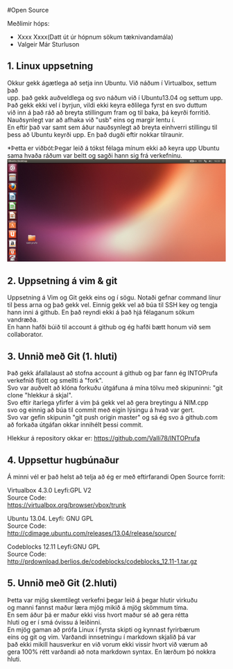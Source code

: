 #Open Source

Meðlimir hóps:
+ Xxxx Xxxx(Datt út úr hópnum sökum tæknivandamála)  
+ Valgeir Már Sturluson

## 1. Linux uppsetning
Okkur gekk ágætlega að setja inn Ubuntu.  Við náðum í Virtualbox, settum það     
upp. það gekk auðveldlega og svo náðum við í Ubuntu13.04 og settum upp.    
Það gekk ekki vel í byrjun, vildi ekki keyra eðlilega fyrst en svo duttum    
við inn á það ráð að breyta stillingum fram og til baka, þá keyrði forritið.     
Nauðsynlegt var að afhaka við "usb" eins og margir lentu í.     
En eftir það var samt sem áður nauðsynlegt að breyta einhverri stillingu til    
þess að Ubuntu keyrði upp. En það dugði eftir nokkar tilraunir.      
 
*Þetta er viðbót:Þegar leið á tókst félaga mínum ekki að keyra upp Ubuntu 
sama hvaða ráðum var beitt og sagði hann sig frá verkefninu.
![Alt text](Screen.png)

## 2. Uppsetning á vim & git
Uppsetning á Vim og Git gekk eins og í sögu. Notaði gefnar command línur       
til þess arna og það gekk vel. Einnig gekk vel að búa til SSH key og tengja    
hann inni á github.  En það reyndi ekki á það hjá félaganum sökum vandræða.      
En hann hafði búið til account á github og ég hafði bætt honum við sem     
collaborator.     

## 3. Unnið með Git (1. hluti)
Það gekk áfallalaust að stofna account á github og þar fann ég INTOPrufa 
verkefnið fljótt og smellti á "fork".     
Svo var auðvelt að klóna forkuðu útgáfuna á mína tölvu með skipuninni: 
"git clone "hlekkur á skjal".   
Svo eftir ítarlega yfirfer á vim þá gekk vel að gera breytingu á NIM.cpp   
svo og einnig að búa til commit með eigin lýsingu á hvað var gert.   
Svo var gefin skipunin "git push origin master" og sá ég svo á 
github.com að forkaða útgáfan okkar innihélt þessi commit.
 
Hlekkur á repository okkar er: https://github.com/Valli78/INTOPrufa

## 4. Uppsettur hugbúnaður

Á minni vél er það helst að telja að ég er með eftirfarandi 
Open Source forrit:

Virtualbox 4.3.0 
Leyfi:GPL V2   
Source Code:    
https://virtualbox.org/browser/vbox/trunk

Ubuntu 13.04.
Leyfi: GNU GPL   
Source Code:   
http://cdimage.ubuntu.com/releases/13.04/release/source/      

Codeblocks 12.11
Leyfi:GNU GPL   
Source Code:    
http://prdownload.berlios.de/codeblocks/codeblocks_12.11-1.tar.gz  

## 5. Unnið með Git (2.hluti)  
Þetta var mjög skemtilegt verkefni þegar leið á þegar hlutir virkuðu   
og manni fannst maður læra mjög mikið á mjög skömmum tíma.    
En sem áður þá er maður ekki viss hvort maður sé að gera rétta   
hluti og er í smá óvissu á leiðinni.     
En mjög gaman að prófa Linux í fyrsta skipti og kynnast fyrirbærum   
eins og git og vim. Varðandi innsetningu í markdown skjalið þá var    
það ekki mikill hausverkur en við vorum ekki vissir hvort við værum að   
gera 100% rétt varðandi að nota markdown syntax.  En lærðum þó nokkra   
hluti.
